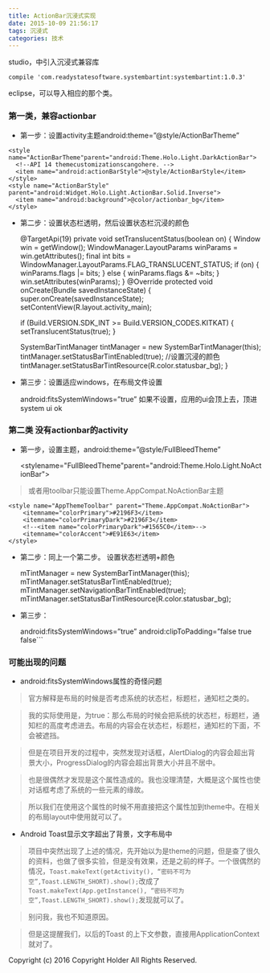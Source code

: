 ```yaml
---
title: ActionBar沉浸式实现
date: 2015-10-09 21:56:17
tags: 沉浸式
categories: 技术
---
```

 

studio，中引入沉浸式兼容库 
    
    compile 'com.readystatesoftware.systembartint:systembartint:1.0.3' 
    
eclipse，可以导入相应的那个类。

### 第一类，兼容actionbar

* 第一步：设置activity主题android:theme=”@style/ActionBarTheme”
<!--more-->

	<style name="ActionBarTheme"parent="android:Theme.Holo.Light.DarkActionBar">
	  <!--API 14 themecustomizationscangohere. -->
	  <item name="android:actionBarStyle">@style/ActionBarStyle</item>
	</style>
	<style name="ActionBarStyle"   parent="android:Widget.Holo.Light.ActionBar.Solid.Inverse">
	  <item name="android:background">@color/actionbar_bg</item>
	</style>

* 第二步：设置状态栏透明，然后设置状态栏沉浸的颜色


	@TargetApi(19)
	private void setTranslucentStatus(boolean on) {
	Window win = getWindow();
	WindowManager.LayoutParams winParams = win.getAttributes();
	final int bits = WindowManager.LayoutParams.FLAG_TRANSLUCENT_STATUS;
		if (on) {
				winParams.flags |= bits;
			} else {
				winParams.flags &= ~bits;
			}
			win.setAttributes(winParams);
		}
	@Override
	protected void onCreate(Bundle savedInstanceState) {
	super.onCreate(savedInstanceState);
	setContentView(R.layout.activity_main);

	if (Build.VERSION.SDK_INT >= Build.VERSION_CODES.KITKAT) {
				setTranslucentStatus(true);
			}

	SystemBarTintManager tintManager = new SystemBarTintManager(this);
	tintManager.setStatusBarTintEnabled(true);
	//设置沉浸的颜色        
	tintManager.setStatusBarTintResource(R.color.statusbar_bg);
	}

* 第三步：设置适应windows，在布局文件设置


	android:fitsSystemWindows=”true”
	如果不设置，应用的ui会顶上去，顶进system ui
	ok

### 第二类 没有actionbar的activity

* 第一步，设置主题，android:theme=”@style/FullBleedTheme”


	<stylename="FullBleedTheme"parent="android:Theme.Holo.Light.NoActionBar">
	<!--API 14 themecustomizationscangohere. -->
	</style>
	<stylename="FullBleedTheme"parent="android:Theme.Holo.Light.NoActionBar.TranslucentDecor">
	<!--API 19 themecustomizationscangohere. -->
	</style>
    
> 或者用toolbar只能设置Theme.AppCompat.NoActionBar主题


	<style name="AppThemeToolbar" parent="Theme.AppCompat.NoActionBar">
		<itemname="colorPrimary">#2196F3</item>
		<itemname="colorPrimaryDark">#2196F3</item>
		<!--<item name="colorPrimaryDark">#1565C0</item>-->
		<itemname="colorAccent">#E91E63</item>
	</style>



* 第二步：同上一个第二步。
设置状态栏透明+颜色


	mTintManager = new SystemBarTintManager(this);
	mTintManager.setStatusBarTintEnabled(true);
	mTintManager.setNavigationBarTintEnabled(true);  mTintManager.setStatusBarTintResource(R.color.statusbar_bg);

* 第三步：


	android:fitsSystemWindows=”true”
	android:clipToPadding=”false
	<item name="android:fitsSystemWindows">true</item>
	<item name="android:clipToPadding">false</item>```


### 可能出现的问题
* android:fitsSystemWindows属性的奇怪问题

> 官方解释是布局的时候是否考虑系统的状态栏，标题栏，通知栏之类的。

>我的实际使用是，为true：那么布局的时候会把系统的状态栏，标题栏，通知栏的高度考虑进去。布局的内容会在状态栏，标题栏，通知栏的下面，不会被遮挡。

>但是在项目开发的过程中，突然发现对话框，AlertDialog的内容会超出背景大小，ProgressDialog的内容会超出背景大小并且不居中。

>也是很偶然才发现是这个属性造成的。我也没理清楚，大概是这个属性也使对话框考虑了系统的一些元素的缘故。

>所以我们在使用这个属性的时候不用直接把这个属性加到theme中。在相关的布局layout中使用就可以了。

* Android Toast显示文字超出了背景，文字布局中

>项目中突然出现了上述的情况，先开始以为是theme的问题，但是查了很久的资料，也做了很多实验，但是没有效果，还是之前的样子。一个很偶然的情况，```Toast.makeText(getActivity(), “密码不可为空”,Toast.LENGTH_SHORT).show();```改成了```Toast.makeText(App.getInstance(), “密码不可为空”,Toast.LENGTH_SHORT).show();```发现就可以了。

>别问我，我也不知道原因。

>但是这提醒我们，以后的Toast 的上下文参数，直接用ApplicationContext就对了。

Copyright (c) 2016 Copyright Holder All Rights Reserved.
